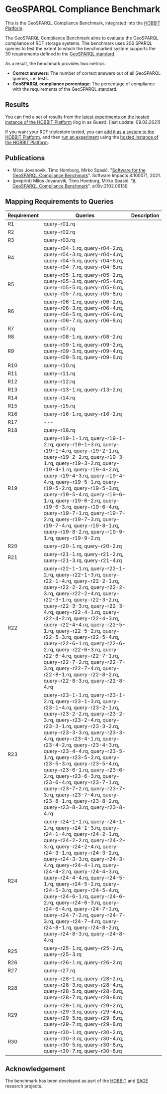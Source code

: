 # GeoSPARQL Compliance Benchmark

This is the GeoSPARQL Compliance Benchmark, integrated into the [HOBBIT Platform](https://github.com/hobbit-project/platform).

The GeoSPARQL Compliance Benchmark aims to evaluate the GeoSPARQL compliance of RDF storage systems. The benchmark uses
206 SPARQL queries to test the extent to which the benchmarked system supports the 30 requirements defined in the [GeoSPARQL standard](https://www.ogc.org/standards/geosparql).

As a result, the benchmark provides two metrics:
 * **Correct answers**: The number of correct answers out of all GeoSPARQL queries, i.e. tests.
 * **GeoSPARQL compliance percentage**: The percentage of compliance with the requirements of the GeoSPARQL standard.

## Results

You can find a set of results from the [latest experiments on the hosted instance of the HOBBIT Platform](https://master.project-hobbit.eu/experiments/1612476122572,1612477003063,1612476116049,1612477500164,1612661614510,1612637531673,1612828110551,1612477849872)
(log in as Guest). [last update: 09.02.2021]

If you want your RDF triplestore tested, you can [add it as a system to the HOBBIT Platform](https://hobbit-project.github.io/system_integration.html),
and then [run an experiment](https://hobbit-project.github.io/benchmarking.html) using the [hosted instance of the HOBBIT Platform](https://hobbit-project.github.io/master.html).

## Publications

 * Milos Jovanovik, Timo Homburg, Mirko Spasić. "[Software for the GeoSPARQL Compliance Benchmark](https://doi.org/10.1016/j.simpa.2021.100071)". Software Impacts 8:100071, 2021.
 * (preprint) Milos Jovanovik, Timo Homburg, Mirko Spasić. "[A GeoSPARQL Compliance Benchmark](https://arxiv.org/abs/2102.06139)". arXiv:2102.06139.

## Mapping Requirements to Queries

Requirement | Queries | Description
--- | --- | --- 
R1 | query-r01.rq | 
R2 | query-r02.rq | 
R3 | query-r03.rq | 
R4 | query-r04-1.rq, query-r04-2.rq, query-r04-3.rq, query-r04-4.rq, query-r04-5.rq, query-r04-6.rq, query-r04-7.rq, query-r04-8.rq | 
R5 | query-r05-1.rq, query-r05-2.rq, query-r05-3.rq, query-r05-4.rq, query-r05-5.rq, query-r05-6.rq, query-r05-7.rq, query-r05-8.rq | 
R6 | query-r06-1.rq, query-r06-2.rq, query-r06-3.rq, query-r06-4.rq, query-r06-5.rq, query-r06-6.rq, query-r06-7.rq, query-r06-8.rq | 
R7 | query-r07.rq | 
R8 | query-r08-1.rq, query-r08-2.rq | 
R9 | query-r09-1.rq, query-r09-2.rq, query-r09-3.rq, query-r09-4.rq, query-r09-5.rq, query-r09-6.rq | 
R10 | query-r10.rq | 
R11 | query-r11.rq | 
R12 | query-r12.rq | 
R13 | query-r13-1.rq, query-r13-2.rq | 
R14 | query-r14.rq | 
R15 | query-r15.rq | 
R16 | query-r16-1.rq, query-r16-2.rq | 
R17 | --- | 
R18 | query-r18.rq | 
R19 | query-r19-1-1.rq, query-r19-1-2.rq, query-r19-1-3.rq, query-r19-1-4.rq, query-r19-2-1.rq, query-r19-2-2.rq, query-r19-3-1.rq, query-r19-3-2.rq, query-r19-4-1.rq, query-r19-4-2.rq, query-r19-4-3.rq, query-r19-4-4.rq, query-r19-5-1.rq, query-r19-5-2.rq, query-r19-5-3.rq, query-r19-5-4.rq, query-r19-6-1.rq, query-r19-6-2.rq, query-r19-6-3.rq, query-r19-6-4.rq, query-r19-7-1.rq, query-r19-7-2.rq, query-r19-7-3.rq, query-r19-7-4.rq, query-r19-8-1.rq, query-r19-8-2.rq, query-r19-9-1.rq, query-r19-9-2.rq | 
R20 | query-r20-1.rq, query-r20-2.rq |
R21 | query-r21-1.rq, query-r21-2.rq, query-r21-3.rq, query-r21-4.rq | 
R22 | query-r22-1-1.rq, query-r22-1-2.rq, query-r22-1-3.rq, query-r22-1-4.rq, query-r22-2-1.rq, query-r22-2-2.rq, query-r22-2-3.rq, query-r22-2-4.rq, query-r22-3-1.rq, query-r22-3-2.rq, query-r22-3-3.rq, query-r22-3-4.rq, query-r22-4-1.rq, query-r22-4-2.rq, query-r22-4-3.rq, query-r22-4-4.rq, query-r22-5-1.rq, query-r22-5-2.rq, query-r22-5-3.rq, query-r22-5-4.rq, query-r22-6-1.rq, query-r22-6-2.rq, query-r22-6-3.rq, query-r22-6-4.rq, query-r22-7-1.rq, query-r22-7-2.rq, query-r22-7-3.rq, query-r22-7-4.rq, query-r22-8-1.rq, query-r22-8-2.rq, query-r22-8-3.rq, query-r22-8-4.rq | 
R23 | query-r23-1-1.rq, query-r23-1-2.rq, query-r23-1-3.rq, query-r23-1-4.rq, query-r23-2-1.rq, query-r23-2-2.rq, query-r23-2-3.rq, query-r23-2-4.rq, query-r23-3-1.rq, query-r23-3-2.rq, query-r23-3-3.rq, query-r23-3-4.rq, query-r23-4-1.rq, query-r23-4-2.rq, query-r23-4-3.rq, query-r23-4-4.rq, query-r23-5-1.rq, query-r23-5-2.rq, query-r23-5-3.rq, query-r23-5-4.rq, query-r23-6-1.rq, query-r23-6-2.rq, query-r23-6-3.rq, query-r23-6-4.rq, query-r23-7-1.rq, query-r23-7-2.rq, query-r23-7-3.rq, query-r23-7-4.rq, query-r23-8-1.rq, query-r23-8-2.rq, query-r23-8-3.rq, query-r23-8-4.rq | 
R24 | query-r24-1-1.rq, query-r24-1-2.rq, query-r24-1-3.rq, query-r24-1-4.rq, query-r24-2-1.rq, query-r24-2-2.rq, query-r24-2-3.rq, query-r24-2-4.rq, query-r24-3-1.rq, query-r24-3-2.rq, query-r24-3-3.rq, query-r24-3-4.rq, query-r24-4-1.rq, query-r24-4-2.rq, query-r24-4-3.rq, query-r24-4-4.rq, query-r24-5-1.rq, query-r24-5-2.rq, query-r24-5-3.rq, query-r24-5-4.rq, query-r24-6-1.rq, query-r24-6-2.rq, query-r24-6-3.rq, query-r24-6-4.rq, query-r24-7-1.rq, query-r24-7-2.rq, query-r24-7-3.rq, query-r24-7-4.rq, query-r24-8-1.rq, query-r24-8-2.rq, query-r24-8-3.rq, query-r24-8-4.rq | 
R25 | query-r25-1.rq, query-r25-2.rq, query-r25-3.rq | 
R26 | query-r26-1.rq, query-r26-2.rq | 
R27 | query-r27.rq | 
R28 | query-r28-1.rq, query-r28-2.rq, query-r28-3.rq, query-r28-4.rq, query-r28-5.rq, query-r28-6.rq, query-r28-7.rq, query-r28-8.rq | 
R29 | query-r29-1.rq, query-r29-2.rq, query-r29-3.rq, query-r29-4.rq, query-r29-5.rq, query-r29-6.rq, query-r29-7.rq, query-r29-8.rq | 
R30 | query-r30-1.rq, query-r30-2.rq, query-r30-3.rq, query-r30-4.rq, query-r30-5.rq, query-r30-6.rq, query-r30-7.rq, query-r30-8.rq | 

## Acknowledgement

The benchmark has been developed as part of the [HOBBIT](https://project-hobbit.eu) and [SAGE](https://sage.cs.uni-paderborn.de/sage/) research projects.
